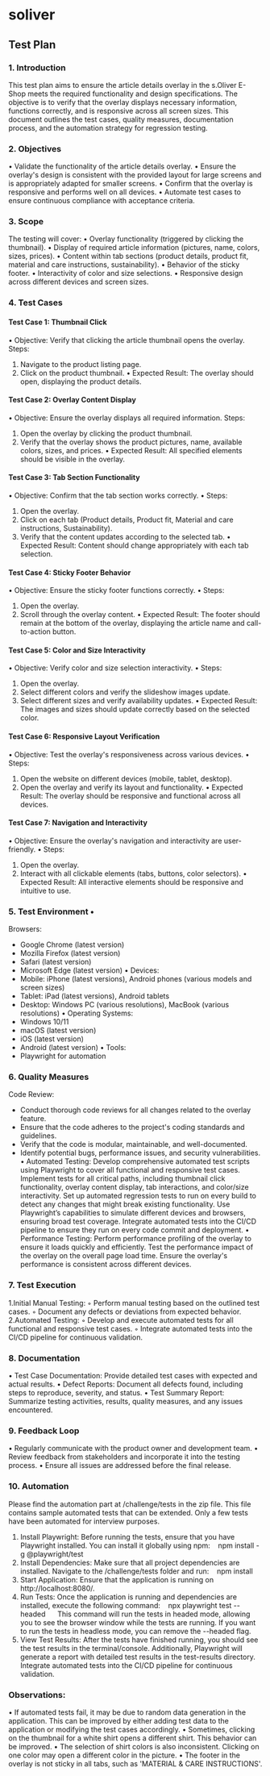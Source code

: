 # soliver

## Test Plan
### 1. Introduction
This test plan aims to ensure the article details overlay in the s.Oliver E-Shop meets the required functionality and design specifications. The objective is to verify that the overlay displays necessary information, functions correctly, and is responsive across all screen sizes. This document outlines the test cases, quality measures, documentation process, and the automation strategy for regression testing.
### 2. Objectives
• Validate the functionality of the article details overlay.
• Ensure the overlay's design is consistent with the provided layout for large screens and is
appropriately adapted for smaller screens.
• Confirm that the overlay is responsive and performs well on all devices.
• Automate test cases to ensure continuous compliance with acceptance criteria.
### 3. Scope
The testing will cover:
• Overlay functionality (triggered by clicking the thumbnail).
• Display of required article information (pictures, name, colors, sizes, prices).
• Content within tab sections (product details, product fit, material and care instructions,
sustainability).
• Behavior of the sticky footer.
• Interactivity of color and size selections.
• Responsive design across different devices and screen sizes.
### 4. Test Cases
#### Test Case 1: Thumbnail Click
• Objective: Verify that clicking the article thumbnail opens the overlay.
Steps:
1. Navigate to the product listing page.
2. Click on the product thumbnail.
• Expected Result: The overlay should open, displaying the product details.
#### Test Case 2: Overlay Content Display
• Objective: Ensure the overlay displays all required information.
Steps:
1. Open the overlay by clicking the product thumbnail.
2. Verify that the overlay shows the product pictures, name, available colors, sizes, and
prices.
• Expected Result: All specified elements should be visible in the overlay.
#### Test Case 3: Tab Section Functionality
 • Objective: Confirm that the tab section works correctly.
• Steps:
1. Open the overlay.
2. Click on each tab (Product details, Product fit, Material and care instructions,
Sustainability).
3. Verify that the content updates according to the selected tab.
• Expected Result: Content should change appropriately with each tab selection.
#### Test Case 4: Sticky Footer Behavior
• Objective: Ensure the sticky footer functions correctly.
• Steps:
1. Open the overlay.
2. Scroll through the overlay content.
• Expected Result: The footer should remain at the bottom of the overlay, displaying the
article name and call-to-action button.
#### Test Case 5: Color and Size Interactivity
• Objective: Verify color and size selection interactivity.
• Steps:
1. Open the overlay.
2. Select different colors and verify the slideshow images update.
3. Select different sizes and verify availability updates.
• Expected Result: The images and sizes should update correctly based on the selected color.
#### Test Case 6: Responsive Layout Verification
• Objective: Test the overlay's responsiveness across various devices.
• Steps:
1. Open the website on different devices (mobile, tablet, desktop).
2. Open the overlay and verify its layout and functionality.
• Expected Result: The overlay should be responsive and functional across all devices.
#### Test Case 7: Navigation and Interactivity
• Objective: Ensure the overlay's navigation and interactivity are user-friendly. 
• Steps:
1. Open the overlay.
2. Interact with all clickable elements (tabs, buttons, color selectors).
• Expected Result: All interactive elements should be responsive and intuitive to use.
### 5. Test Environment • 
Browsers:
- Google Chrome (latest version)
- Mozilla Firefox (latest version)
- Safari (latest version)
- Microsoft Edge (latest version)
• Devices:
- Mobile: iPhone (latest versions), Android phones (various models and screen sizes)
- Tablet: iPad (latest versions), Android tablets
- Desktop: Windows PC (various resolutions), MacBook (various resolutions)
• Operating Systems:
- Windows 10/11
- macOS (latest version)
- iOS (latest version)
- Android (latest version)
• Tools:
- Playwright for automation
### 6. Quality Measures 
Code Review:
- Conduct thorough code reviews for all changes related to the overlay feature.
- Ensure that the code adheres to the project's coding standards and guidelines.
- Verify that the code is modular, maintainable, and well-documented.
- Identify potential bugs, performance issues, and security vulnerabilities.
• Automated Testing:
Develop comprehensive automated test scripts using Playwright to cover all functional and responsive test cases.
Implement tests for all critical paths, including thumbnail click functionality, overlay content display, tab interactions, and color/size interactivity.
Set up automated regression tests to run on every build to detect any changes that might break existing functionality.
Use Playwright’s capabilities to simulate different devices and browsers, ensuring broad test coverage.
Integrate automated tests into the CI/CD pipeline to ensure they run on every code
commit and deployment.
• Performance Testing:
Perform performance profiling of the overlay to ensure it loads quickly and efficiently. Test the performance impact of the overlay on the overall page load time.
Ensure the overlay's performance is consistent across different devices.
### 7. Test Execution
1.Initial Manual Testing:
◦ Perform manual testing based on the outlined test cases.
◦ Document any defects or deviations from expected behavior.
2.Automated Testing:
◦ Develop and execute automated tests for all functional and responsive test cases.
◦ Integrate automated tests into the CI/CD pipeline for continuous validation.
### 8. Documentation
• Test Case Documentation: Provide detailed test cases with expected and actual results.
• Defect Reports: Document all defects found, including steps to reproduce, severity, and
status.
• Test Summary Report: Summarize testing activities, results, quality measures, and any
issues encountered.
### 9. Feedback Loop
• Regularly communicate with the product owner and development team.
• Review feedback from stakeholders and incorporate it into the testing process.
• Ensure all issues are addressed before the final release.
### 10. Automation
Please find the automation part at /challenge/tests in the zip file. This file contains sample automated tests that can be extended. Only a few tests have been automated for interview purposes.
1. Install Playwright: Before running the tests, ensure that you have Playwright installed. You can install it globally using npm: 
 
npm install -g @playwright/test
2. Install Dependencies: Make sure that all project dependencies are installed. Navigate to the /challenge/tests folder and run: 
 
npm install
3. Start Application: Ensure that the application is running on http://localhost:8080/.
4. Run Tests: Once the application is running and dependencies are installed, execute the following command: 
 
npx playwright test --headed 
   
This command will run the tests in headed mode, allowing you to see the browser window while the tests are running. If you want to run the tests in headless mode, you can remove the --headed flag.
5. View Test Results: After the tests have finished running, you should see the test results in the terminal/console. Additionally, Playwright will generate a report with detailed test results in the test-results directory.
Integrate automated tests into the CI/CD pipeline for continuous validation.
 
### Observations:
• If automated tests fail, it may be due to random data generation in the application. This can be improved by either adding test data to the application or modifying the test cases accordingly.
• Sometimes, clicking on the thumbnail for a white shirt opens a different shirt. This behavior can be improved.
• The selection of shirt colors is also inconsistent. Clicking on one color may open a different color in the picture.
• The footer in the overlay is not sticky in all tabs, such as 'MATERIAL & CARE INSTRUCTIONS'.
